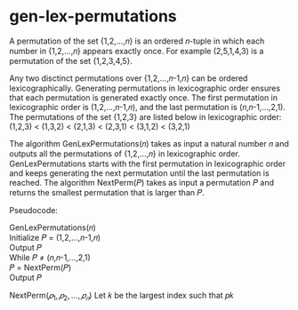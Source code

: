 # gen-lex-permutations

A permutation of the set {1,2,...,𝑛} is an ordered 𝑛-tuple in which each number in {1,2,...,𝑛} appears exactly once.  For
example (2,5,1,4,3) is a permutation of the set {1,2,3,4,5}.

Any two disctinct permutations over {1,2,...,𝑛-1,𝑛} can be ordered lexicographically.  Generating permutations in 
lexicographic order ensures that each permutation is generated exactly once.  The first permutation in lexicographic order is
(1,2,...,𝑛-1,𝑛), and the last permutation is (𝑛,𝑛-1,...,2,1).  The permutations of the set {1,2,3} are listed below
in lexicographic order:
  (1,2,3) < (1,3,2) < (2,1,3) < (2,3,1) < (3,1,2) < (3,2,1)

The algorithm GenLexPermutations(𝑛) takes as input a natural number 𝑛 and outputs all the permutations of
{1,2,...,𝑛} in lexicographic order.  GenLexPermutations starts with the first permutation in lexicographic order and
keeps generating the next permutation until the last permutation is reached.  The algorithm NextPerm(𝑃)
takes as input a permutation 𝑃 and returns the smallest permutation that is larger than 𝑃.

Pseudocode:  

GenLexPermutations(𝑛)  
  Initialize 𝑃 = (1,2,...,𝑛-1,𝑛)  
  Output 𝑃  
  While 𝑃 ≠ (𝑛,𝑛-1,...,2,1)  
    𝑃 = NextPerm(𝑃)  
    Output 𝑃  

NextPerm$`(𝑝_{1},𝑝_{2},...,𝑝_{𝑛})`$
  Let 𝑘 be the largest index such that 𝑝𝑘
